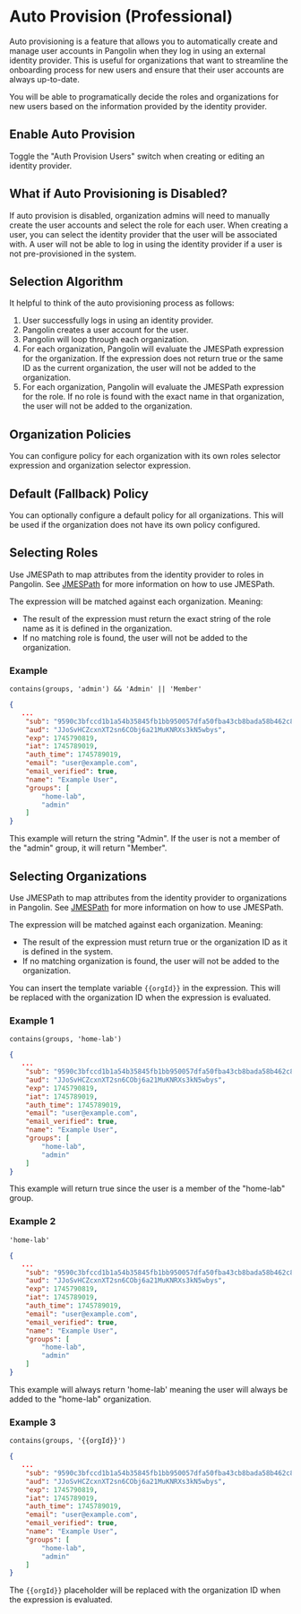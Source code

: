 # Auto Provision (Professional)

Auto provisioning is a feature that allows you to automatically create and manage user accounts in Pangolin when they log in using an external identity provider. This is useful for organizations that want to streamline the onboarding process for new users and ensure that their user accounts are always up-to-date.

You will be able to programatically decide the roles and organizations for new users based on the information provided by the identity provider.

## Enable Auto Provision

Toggle the "Auth Provision Users" switch when creating or editing an identity provider.

## What if Auto Provisioning is Disabled?

If auto provision is disabled, organization admins will need to manually create the user accounts and select the role for each user. When creating a user, you can select the identity provider that the user will be associated with. A user will not be able to log in using the identity provider if a user is not pre-provisioned in the system.

## Selection Algorithm

It helpful to think of the auto provisioning process as follows:

1. User successfully logs in using an identity provider.
2. Pangolin creates a user account for the user.
3. Pangolin will loop through each organization.
4. For each organization, Pangolin will evaluate the JMESPath expression for the organization. If the expression does not return true or the same ID as the current organization, the user will not be added to the organization.
5. For each organization, Pangolin will evaluate the JMESPath expression for the role. If no role is found with the exact name in that organization, the user will not be added to the organization.

## Organization Policies

You can configure policy for each organization with its own roles selector expression and organization selector expression.

## Default (Fallback) Policy

You can optionally configure a default policy for all organizations. This will be used if the organization does not have its own policy configured.

## Selecting Roles

Use JMESPath to map attributes from the identity provider to roles in Pangolin. See [JMESPath](https://jmespath.org/) for more information on how to use JMESPath.

The expression will be matched against each organization. Meaning:

- The result of the expression must return the exact string of the role name as it is defined in the organization.
- If no matching role is found, the user will not be added to the organization.

### Example

```
contains(groups, 'admin') && 'Admin' || 'Member'
```

```json
{
   ...
    "sub": "9590c3bfccd1b1a54b35845fb1bb950057dfa50fba43cb8bada58b462c80e207",
    "aud": "JJoSvHCZcxnXT2sn6CObj6a21MuKNRXs3kN5wbys",
    "exp": 1745790819,
    "iat": 1745789019,
    "auth_time": 1745789019,
    "email": "user@example.com",
    "email_verified": true,
    "name": "Example User",
    "groups": [
        "home-lab",
        "admin"
    ]
}
```

This example will return the string "Admin". If the user is not a member of the "admin" group, it will return "Member".

## Selecting Organizations

Use JMESPath to map attributes from the identity provider to organizations in Pangolin. See [JMESPath](https://jmespath.org/) for more information on how to use JMESPath.

The expression will be matched against each organization. Meaning:

- The result of the expression must return true or the organization ID as it is defined in the system.
- If no matching organization is found, the user will not be added to the organization.

You can insert the template variable `{{orgId}}` in the expression. This will be replaced with the organization ID when the expression is evaluated.

### Example 1

```
contains(groups, 'home-lab')
```

```json
{
   ...
    "sub": "9590c3bfccd1b1a54b35845fb1bb950057dfa50fba43cb8bada58b462c80e207",
    "aud": "JJoSvHCZcxnXT2sn6CObj6a21MuKNRXs3kN5wbys",
    "exp": 1745790819,
    "iat": 1745789019,
    "auth_time": 1745789019,
    "email": "user@example.com",
    "email_verified": true,
    "name": "Example User",
    "groups": [
        "home-lab",
        "admin"
    ]
}
```

This example will return true since the user is a member of the "home-lab" group.

### Example 2

```
'home-lab'
```

```json
{
   ...
    "sub": "9590c3bfccd1b1a54b35845fb1bb950057dfa50fba43cb8bada58b462c80e207",
    "aud": "JJoSvHCZcxnXT2sn6CObj6a21MuKNRXs3kN5wbys",
    "exp": 1745790819,
    "iat": 1745789019,
    "auth_time": 1745789019,
    "email": "user@example.com",
    "email_verified": true,
    "name": "Example User",
    "groups": [
        "home-lab",
        "admin"
    ]
}
```

This example will always return 'home-lab' meaning the user will always be added to the "home-lab" organization.

### Example 3

```
contains(groups, '{{orgId}}')
```

```json
{
   ...
    "sub": "9590c3bfccd1b1a54b35845fb1bb950057dfa50fba43cb8bada58b462c80e207",
    "aud": "JJoSvHCZcxnXT2sn6CObj6a21MuKNRXs3kN5wbys",
    "exp": 1745790819,
    "iat": 1745789019,
    "auth_time": 1745789019,
    "email": "user@example.com",
    "email_verified": true,
    "name": "Example User",
    "groups": [
        "home-lab",
        "admin"
    ]
}
```

The `{{orgId}}` placeholder will be replaced with the organization ID when the expression is evaluated.
